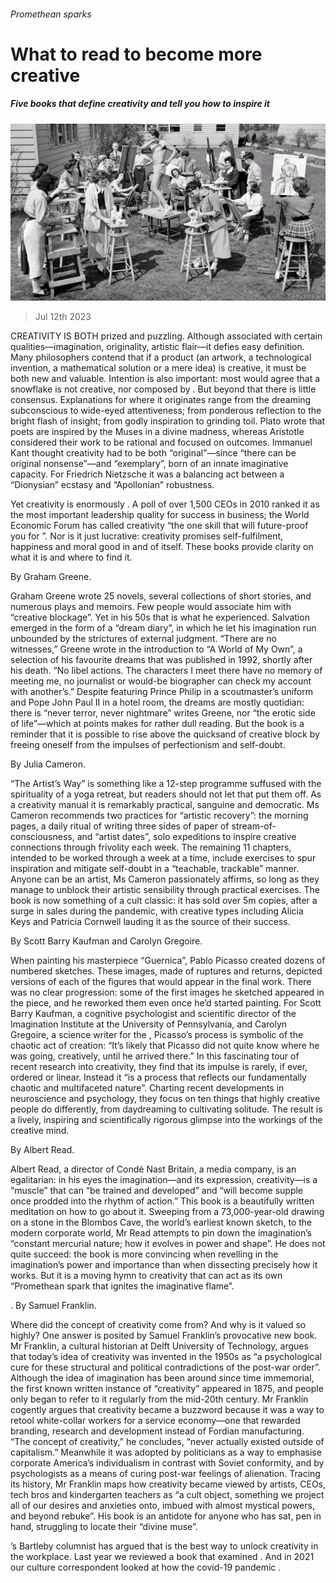 ###### Promethean sparks

# What to read to become more creative 

##### Five books that define creativity and tell you how to inspire it 

![image](images/20230715_BLP506.jpg) 

> Jul 12th 2023 

CREATIVITY IS BOTH prized and puzzling. Although associated with certain qualities—imagination, originality, artistic flair—it defies easy definition. Many philosophers contend that if a product (an artwork, a technological invention, a mathematical solution or a mere idea) is creative, it must be both new and valuable. Intention is also important: most would agree that a snowflake is not creative, nor  composed by . But beyond that there is little consensus. Explanations for where it originates range from the dreaming subconscious to wide-eyed attentiveness; from ponderous reflection to the bright flash of insight; from godly inspiration to grinding toil. Plato wrote that poets are inspired by the Muses in a divine madness, whereas Aristotle considered their work to be rational and focused on outcomes. Immanuel Kant thought creativity had to be both “original”—since “there can be original nonsense”—and “exemplary”, born of an innate imaginative capacity. For Friedrich Nietzsche it was a balancing act between a “Dionysian” ecstasy and “Apollonian” robustness. 

Yet creativity is enormously . A poll of over 1,500 CEOs in 2010 ranked it as the most important leadership quality for success in business; the World Economic Forum has called creativity “the one skill that will future-proof you for ”. Nor is it just lucrative: creativity promises self-fulfilment, happiness and moral good in and of itself. These books provide clarity on what it is and where to find it. 

By Graham Greene. 

Graham Greene wrote 25 novels, several collections of short stories, and numerous plays and memoirs. Few people would associate him with “creative blockage”. Yet in his 50s that is what he experienced. Salvation emerged in the form of a “dream diary”, in which he let his imagination run unbounded by the strictures of external judgment. “There are no witnesses,” Greene wrote in the introduction to “A World of My Own”, a selection of his favourite dreams that was published in 1992, shortly after his death. “No libel actions. The characters I meet there have no memory of meeting me, no journalist or would-be biographer can check my account with another’s.” Despite featuring Prince Philip in a scoutmaster’s uniform and Pope John Paul II in a hotel room, the dreams are mostly quotidian: there is “never terror, never nightmare” writes Greene, nor “the erotic side of life”—which at points makes for rather dull reading. But the book is a reminder that it is possible to rise above the quicksand of creative block by freeing oneself from the impulses of perfectionism and self-doubt. 

By Julia Cameron. 

“The Artist’s Way” is something like a 12-step programme suffused with the spirituality of a yoga retreat, but readers should not let that put them off. As a creativity manual it is remarkably practical, sanguine and democratic. Ms Cameron recommends two practices for “artistic recovery”: the morning pages, a daily ritual of writing three sides of paper of stream-of-consciousness, and “artist dates”, solo expeditions to inspire creative connections through frivolity each week. The remaining 11 chapters, intended to be worked through a week at a time, include exercises to spur inspiration and mitigate self-doubt in a “teachable, trackable” manner. Anyone can be an artist, Ms Cameron passionately affirms, so long as they manage to unblock their artistic sensibility through practical exercises. The book is now something of a cult classic: it has sold over 5m copies, after a surge in sales during the pandemic, with creative types including Alicia Keys and Patricia Cornwell lauding it as the source of their success.

 By Scott Barry Kaufman and Carolyn Gregoire. 

When painting his masterpiece “Guernica”, Pablo Picasso created dozens of numbered sketches. These images, made of ruptures and returns, depicted versions of each of the figures that would appear in the final work. There was no clear progression: some of the first images he sketched appeared in the piece, and he reworked them even once he’d started painting. For Scott Barry Kaufman, a cognitive psychologist and scientific director of the Imagination Institute at the University of Pennsylvania, and Carolyn Gregoire, a science writer for the , Picasso’s process is symbolic of the chaotic act of creation: “It’s likely that Picasso did not quite know where he was going, creatively, until he arrived there.” In this fascinating tour of recent research into creativity, they find that its impulse is rarely, if ever, ordered or linear. Instead it “is a process that reflects our fundamentally chaotic and multifaceted nature”. Charting recent developments in neuroscience and psychology, they focus on ten things that highly creative people do differently, from daydreaming to cultivating solitude. The result is a lively, inspiring and scientifically rigorous glimpse into the workings of the creative mind. 

 By Albert Read. 

Albert Read, a director of Condé Nast Britain, a media company, is an egalitarian: in his eyes the imagination—and its expression, creativity—is a “muscle” that can “be trained and developed” and “will become supple once prodded into the rhythm of action.” This book is a beautifully written meditation on how to go about it. Sweeping from a 73,000-year-old drawing on a stone in the Blombos Cave, the world’s earliest known sketch, to the modern corporate world, Mr Read attempts to pin down the imagination’s “constant mercurial nature; how it evolves in power and shape”. He does not quite succeed: the book is more convincing when revelling in the imagination’s power and importance than when dissecting precisely how it works. But it is a moving hymn to creativity that can act as its own “Promethean spark that ignites the imaginative flame”. 

. By Samuel Franklin. 

Where did the concept of creativity come from? And why is it valued so highly? One answer is posited by Samuel Franklin’s provocative new book. Mr Franklin, a cultural historian at Delft University of Technology, argues that today’s idea of creativity was invented in the 1950s as “a psychological cure for these structural and political contradictions of the post-war order”. Although the idea of imagination has been around since time immemorial, the first known written instance of “creativity” appeared in 1875, and people only began to refer to it regularly from the mid-20th century. Mr Franklin cogently argues that creativity became a buzzword because it was a way to retool white-collar workers for a service economy—one that rewarded branding, research and development instead of Fordian manufacturing. “The concept of creativity,” he concludes, “never actually existed outside of capitalism.” Meanwhile it was adopted by politicians as a way to emphasise corporate America’s individualism in contrast with Soviet conformity, and by psychologists as a means of curing post-war feelings of alienation. Tracing its history, Mr Franklin maps how creativity became viewed by artists, CEOs, tech bros and kindergarten teachers as “a cult object, something we project all of our desires and anxieties onto, imbued with almost mystical powers, and beyond rebuke”. His book is an antidote for anyone who has sat, pen in hand, struggling to locate their “divine muse”. 


’s Bartleby columnist has argued that  is the best way to unlock creativity in the workplace. Last year we reviewed a book that examined . And in 2021 our culture correspondent looked at how the covid-19 pandemic .

